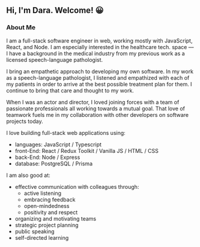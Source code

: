 ## Hi, I'm Dara. Welcome! 😀

### About Me

I am a full-stack software engineer in web, working mostly with JavaScript, React, and Node. I am especially interested in the healthcare tech. space –– I have a background in the medical industry from my previous work as a licensed speech-language pathologist. 

I bring an empathetic approach to developing my own software. In my work as a speech-language pathologist, I listened and empathized with each of my patients in order to arrive at the best possible treatment plan for them. I continue to bring that care and thought to my work.

When I was an actor and director, I loved joining forces with a team of passionate professionals all working towards a mutual goal. That love of teamwork fuels me in my collaboration with other developers on software projects today.

I love building full-stack web applications using:
- languages: JavaScript / Typescript
- front-End: React / Redux Toolkit / Vanilla JS / HTML / CSS
- back-End: Node / Express
- database: PostgreSQL / Prisma

I am also good at:
- effective communication with colleagues through:
    - active listening
    - embracing feedback
    - open-mindedness
    - positivity and respect
- organizing and motivating teams
- strategic project planning
- public speaking
- self-directed learning


